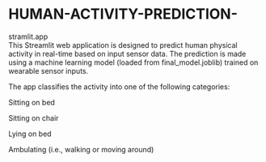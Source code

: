# HUMAN-ACTIVITY-PREDICTION-
stramlit.app       
This Streamlit web application is designed to predict human physical activity in real-time based on input sensor data. The prediction is made using a machine learning model (loaded from final_model.joblib) trained on wearable sensor inputs.

The app classifies the activity into one of the following categories:

Sitting on bed

Sitting on chair

Lying on bed

Ambulating (i.e., walking or moving around)
